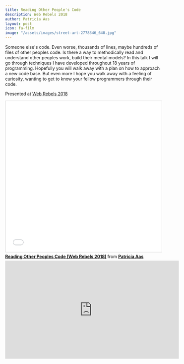```yaml
---
title: Reading Other People's Code
description: Web Rebels 2018
author: Patricia Aas
layout: post
icon: fa-film
image: "/assets/images/street-art-2778346_640.jpg"
---
```


Someone else's code. Even worse, thousands of lines, maybe hundreds of files of other peoples code. Is there a way to methodically read and understand other peoples work, build their mental models? In this talk I will go through techniques I have developed throughout 18 years of programming. Hopefully you will walk away with a plan on how to approach a new code base. But even more I hope you walk away with a feeling of curiosity, wanting to get to know your fellow programmers through their code.

Presented at [Web Rebels 2018][1]

<iframe src="//www.slideshare.net/slideshow/embed_code/key/Ch4ZMxbTkJeo05" width="595" height="485" frameborder="0" marginwidth="0" marginheight="0" scrolling="no" style="border:1px solid #CCC; border-width:1px; margin-bottom:5px; max-width: 100%;" allowfullscreen> </iframe> <div style="margin-bottom:5px"> <strong> <a href="//www.slideshare.net/PatriciaAas/reading-other-peoples-code-web-rebels-2018" title="Reading Other Peoples Code (Web Rebels 2018)" target="_blank">Reading Other Peoples Code (Web Rebels 2018)</a> </strong> from <strong><a href="https://www.slideshare.net/PatriciaAas" target="_blank">Patricia Aas</a></strong> </div>

<iframe width="560" height="315" src="https://www.youtube-nocookie.com/embed/Eb_sbkcDa_8?rel=0" frameborder="0" allow="autoplay; encrypted-media" allowfullscreen></iframe>

[1]: https://webrebels.org
